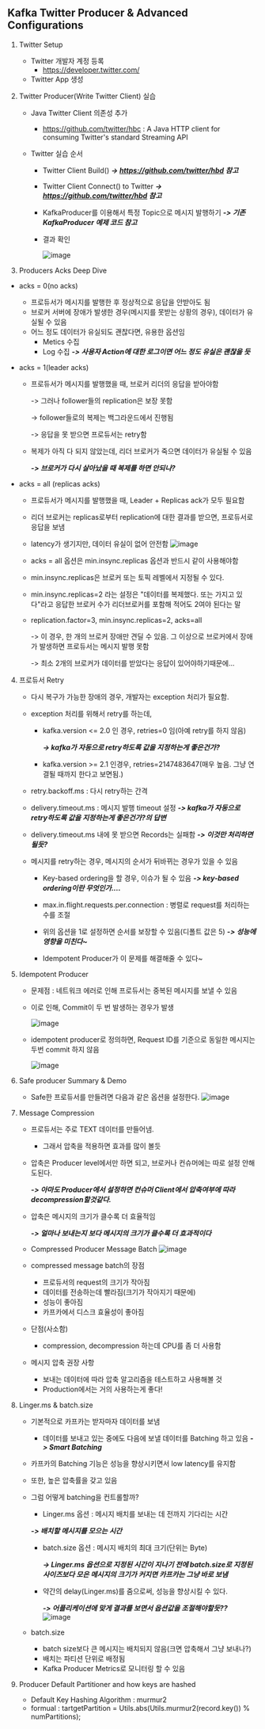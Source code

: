 



## Kafka Twitter Producer & Advanced Configurations

1. Twitter Setup

   - Twitter 개발자 계정 등록
     - https://developer.twitter.com/
   - Twitter App 생성

2. Twitter Producer(Write Twitter Client) 실습

   - Java Twitter Client 의존성 추가

     - https://github.com/twitter/hbc : A Java HTTP client for consuming Twitter's standard Streaming API

   - Twitter 실습 순서

     - Twitter Client Build() ***-> https://github.com/twitter/hbd 참고***

     - Twitter Client Connect() to Twitter ***-> https://github.com/twitter/hbd 참고***

     - KafkaProducer를 이용해서 특정 Topic으로 메시지 발행하기 ***-> 기존 KafkaProducer 예제 코드 참고***

     - 결과 확인

       ![image](https://user-images.githubusercontent.com/15210906/119131809-e66fee80-ba74-11eb-95b0-1eee18374136.png)




3. Producers Acks Deep Dive

- acks = 0(no acks)
  - 프로듀서가 메시지를 발행한 후 정상적으로 응답을 안받아도 됨
  - 브로커 서버에 장애가 발생한 경우(메시지를 못받는 상황의 경우), 데이터가 유실될 수 있음
  - 어느 정도 데이터가 유실되도 괜찮다면, 유용한 옵션임
    - Metics 수집
    - Log 수집 ***-> 사용자 Action에 대한 로그이면 어느 정도 유실은 괜찮을 듯***

- acks = 1(leader acks)

  - 프로듀서가 메시지를 발행했을 때, 브로커 리더의 응답을 받아야함

    -> 그러나 follower들의 replication은 보장 못함

    -> follower들로의 복제는 백그라운드에서 진행됨

    -> 응답을 못 받으면 프로듀서는 retry함

  - 복제가 아직 다 되지 않았는데, 리더 브로커가 죽으면 데이터가 유실될 수 있음 

    ***-> 브로커가 다시 살아났을 때 복제를 하면 안되나?***

- acks = all (replicas acks)

  - 프로듀서가 메시지를 발행했을 때, Leader + Replicas ack가 모두 필요함

  - 리더 브로커는 replicas로부터 replication에 대한 결과를 받으면, 프로듀서로 응답을 보냄

  - latency가 생기지만, 데이터 유실이 없어 안전함 
    ![image](https://user-images.githubusercontent.com/15210906/119131894-fc7daf00-ba74-11eb-9e8b-5a8833b3f2c7.png)


  - acks = all 옵션은 min.insync.replicas 옵션과 반드시 같이 사용해야함

  - min.insync.replicas은 브로커 또는 토픽 레벨에서 지정될 수 있다.

  - min.insync.replicas=2 라는 설정은 "데이터를 복제했다. 또는 가지고 있다"라고 응답한 브로커 수가 리더브로커를 포함해 적어도 2여야 된다는 말

  - replication.factor=3, min.insync.replicas=2, acks=all

    -> 이 경우, 한 개의 브로커 장애만 견딜 수 있음. 그 이상으로 브로커에서 장애가 발생하면 프로듀서는 메시지 발행 못함

    -> 최소 2개의 브로커가 데이터를 받았다는 응답이 있어야하기때문에...

4. 프로듀서 Retry

   - 다시 복구가 가능한 장애의 경우, 개발자는 exception 처리가 필요함. 

   - exception 처리를 위해서 retry를 하는데,

     - kafka.version <= 2.0 인 경우, retries=0 임(아예 retry를 하지 않음) 

       ***-> kafka가 자동으로 retry하도록 값을 지정하는게 좋은건가?***

     - kafka.version >= 2.1 인경우, retries=2147483647(매우 높음. 그냥 연결될 때까지 한다고 보면됨.)

   - retry.backoff.ms : 다시 retry하는 간격

   - delivery.timeout.ms : 메시지 발행 timeout 설정 ***-> kafka가 자동으로 retry하도록 값을 지정하는게 좋은건가?의 답변***

   - delivery.timeout.ms 내에 못 받으면 Records는 실패함 ***-> 이것만 처리하면 될듯?***

   - 메시지를 retry하는 경우, 메시지의 순서가 뒤바뀌는 경우가 있을 수 있음

     - Key-based ordering을 할 경우, 이슈가 될 수 있음 ***-> key-based ordering이란 무엇인가....***

     - max.in.flight.requests.per.connection : 병렬로 request를 처리하는 수를 조절
     - 위의 옵션을 1로 설정하면 순서를 보장할 수 있음(디폴트 값은 5) ***-> 성능에 영향을 미친다~***
     - Idempotent Producer가 이 문제를 해결해줄 수 있다~

5. Idempotent Producer

   - 문제점 : 네트워크 에러로 인해 프로듀서는 중복된 메시지를 보낼 수 있음

   - 이로 인해, Commit이 두 번 발생하는 경우가 발생

     ![image](https://user-images.githubusercontent.com/15210906/119131954-128b6f80-ba75-11eb-849d-2ce3b2781544.png)


     

   - idempotent producer로 정의하면, Request ID를 기준으로 동일한 메시지는 두번 commit 하지 않음

     ![image](https://user-images.githubusercontent.com/15210906/119132083-377fe280-ba75-11eb-8956-3b5cbbec8766.png)


   

6. Safe producer Summary & Demo

   - Safe한 프로듀서를 만들려면 다음과 같은 옵션을 설정한다.
     ![image](https://user-images.githubusercontent.com/15210906/119132102-3e0e5a00-ba75-11eb-903d-1d5820b99529.png)


   

7. Message Compression

   - 프로듀서는 주로 TEXT 데이터를 만들어냄.

     - 그래서 압축을 적용하면 효과를 많이 볼듯

   - 압축은 Producer level에서만 하면 되고, 브로커나 컨슈머에는 따로 설정 안해도된다.

     ***-> 아마도 Producer에서 설정하면 컨슈머 Client에서 압축여부에 따라 decompression할것같다.***

   - 압축은 메시지의 크기가 클수록 더 효율적임

     ***-> 얼마나 보내는지 보다 메시지의 크기가 클수록 더 효과적이다***

   - Compressed Producer Message Batch
     ![image](https://user-images.githubusercontent.com/15210906/119132120-449cd180-ba75-11eb-893d-fe79bd23eb34.png)


   - compressed message batch의 장점

     - 프로듀서의 request의 크기가 작아짐
     - 데이터를 전송하는데 빨라짐(크기가 작아지기 때문에)
     - 성능이 좋아짐
     - 카프카에서 디스크 효율성이 좋아짐

   - 단점(사소함)

     - compression, decompression 하는데 CPU를 좀 더 사용함

   - 메시지 압축 권장 사항

     - 보내는 데이터에 따라 압축 알고리즘을 테스트하고 사용해볼 것
     - Production에서는 거의 사용하는게 좋다!

   

8. Linger.ms & batch.size

   - 기본적으로 카프카는 받자마자 데이터를 보냄

     - 데이터를 보내고 있는 중에도 다음에 보낼 데이터를 Batching 하고 있음 ***-> Smart Batching***

   - 카프카의 Batching 기능은 성능을 향상시키면서 low latency를 유지함

   - 또한, 높은 압축률을 갖고 있음

   - 그럼 어떻게 batching을 컨트롤할까?

     -  Linger.ms 옵션 : 메시지 배치를 보내는 데 전까지 기다리는 시간

       ***-> 배치할 메시지를 모으는 시간***

     - batch.size 옵션 : 메시지 배치의 최대 크기(단위는 Byte)

       ***-> Linger.ms 옵션으로 지정된 시간이 지나기 전에 batch.size로 지정된 사이즈보다 모은 메시지의 크기가 커지면 카프카는 그냥 바로 보냄***

     - 약간의 delay(Linger.ms)를 줌으로써, 성능을 향상시킬 수 있다.

       ***-> 어플리케이션에 맞게 결과를 보면서 옵션값을 조절해야할듯??***
       ![image](https://user-images.githubusercontent.com/15210906/119132137-4d8da300-ba75-11eb-898f-c60d88627783.png)


   - batch.size

     - batch size보다 큰 메시지는 배치되지 않음(크면 압축해서 그냥 보내나?)
     - 배치는 파티션 단위로 배정됨
     - Kafka Producer Metrics로 모니터링 할 수 있음

9. Producer Default Partitioner and how keys are hashed

   - Default Key Hashing Algorithm : murmur2
   - formual : tartgetPartition = Utils.abs(Utils.murmur2(record.key()) % numPartitions);

   

